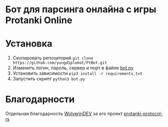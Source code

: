 # Бот для парсинга онлайна с игры Protanki Online

# Установка
1. Скопировать репозиторий `git clone https://github.com/yungd1plomat/PtBot.git`
2. Изменить логин, пароль, сервер и порт в файле [bot.py](https://github.com/yungd1plomat/PtBot/blob/master/bot.py)
3. Установить зависимости `pip3 install -r requirements.txt`
4. Запустить скрипт `python3 bot.py`

# Благодарности
Отдельная благодарность [WolverinDEV](https://github.com/WolverinDEV) за его проект [
protanki-protocol-rs
](https://github.com/WolverinDEV/protanki-protocol-rs) 
